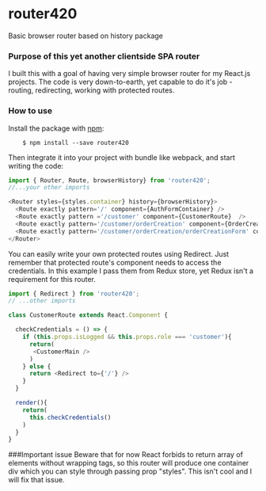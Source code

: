 # router420
Basic browser router based on history package

### Purpose of this yet another clientside SPA router
I built this with a goal of having very simple browser router for my React.js projects. The code is very down-to-earth, yet capable to do it's job - routing, redirecting, working with protected routes.

### How to use
Install the package with [npm](https://www.npmjs.com/):
```
    $ npm install --save router420
```
Then integrate it into your project with bundle like webpack, and start writing the code:
```js
import { Router, Route, browserHistory} from 'router420';
//...your other imports

<Router styles={styles.container} history={browserHistory}>
  <Route exactly pattern='/' component={AuthFormContainer} />
  <Route exactly pattern ='/customer' component={CustomerRoute}  />
  <Route exactly pattern='/customer/orderCreation' component={OrderCreationRoute} />
  <Route exactly pattern='/customer/orderCreation/orderCreationForm' component={OrderCreationFormRoute} />
</Router>
```
You can easily write your own protected routes using Redirect. Just remember that protected route's component needs to access the credentials. In this example I pass them from Redux store, yet Redux isn't a requirement for this router.
```js
import { Redirect } from 'router420';
// ...other imports

class CustomerRoute extends React.Component {

  checkCredentials = () => {
    if (this.props.isLogged && this.props.role === 'customer'){
      return(
       <CustomerMain />
      )
    } else {
      return <Redirect to={'/'} />
    }
  }

  render(){
    return(
      this.checkCredentials()
    )
  }
}
```

###Important issue
Beware that for now React forbids to return array of elements without wrapping tags, so this router will produce one container div which you can style through passing prop "styles". This isn't cool and I will fix that issue.

